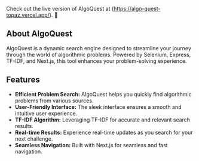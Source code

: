 Check out the live version of AlgoQuest at (https://algo-quest-topaz.vercel.app/). 🔎


## About AlgoQuest

AlgoQuest is a dynamic search engine designed to streamline your journey through the world of algorithmic problems. Powered by Selenium, Express, TF-IDF, and Next.js, this tool enhances your problem-solving experience.

## Features

- **Efficient Problem Search:** AlgoQuest helps you quickly find algorithmic problems from various sources.
- **User-Friendly Interface:** The sleek interface ensures a smooth and intuitive user experience.
- **TF-IDF Algorithm:** Leveraging TF-IDF for accurate and relevant search results.
- **Real-time Results:** Experience real-time updates as you search for your next challenge.
- **Seamless Navigation:** Built with Next.js for seamless and fast navigation.


